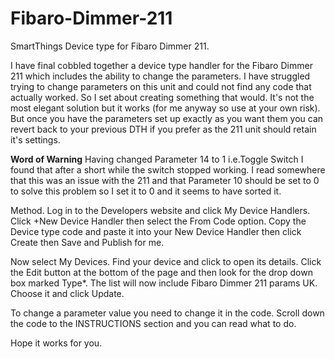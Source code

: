 # Fibaro-Dimmer-211
SmartThings Device type for Fibaro Dimmer 211.

I have final cobbled together a device type handler for the Fibaro Dimmer 211 which includes the ability to change the parameters. I have struggled trying to change parameters on this unit and could not find any code that actually worked. So I set about creating something that would.
It's not the most elegant solution but it works (for me anyway so use at your own risk). But once you have the parameters set  up exactly as you want them you can revert back to your previous DTH if you prefer as the 211 unit should retain it's settings.

****Word of Warning****
Having changed Parameter 14 to 1 i.e.Toggle Switch I found that after a short while the switch stopped working. I read somewhere that this was an issue with the 211 and that Parameter 10 should be set to 0 to solve this problem so I set it to 0 and it seems to have sorted it.

Method.
Log in to the Developers website and click My Device Handlers. 
Click +New Device Handler then select  the From Code option.
Copy the Device type code and paste it into your New Device Handler then click Create then Save and Publish for me.

Now select My Devices. Find your device and click to open its details. Click the Edit button at the bottom of the page and then
look for the drop down box marked Type*. The list will now include Fibaro Dimmer 211 params UK. Choose it and click Update.


To change a parameter value you need to change it in the code. Scroll down the code to the INSTRUCTIONS section and you can read what to do. 



Hope it works for you.

